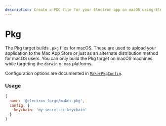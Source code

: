 ```yaml
---
description: Create a PKG file for your Electron app on macOS using Electron Forge.
---
```


# Pkg

The Pkg target builds `.pkg` files for macOS. These are used to upload your application to the Mac App Store or just as an alternate distribution method for macOS users.  You can only build the Pkg target on macOS machines while targeting the `darwin`  or `mas` platforms.

Configuration options are documented in [`MakerPkgConfig`](https://js.electronforge.io/interfaces/_electron_forge_maker_pkg.MakerPKGConfig.html).

### Usage

```javascript
{
  name: '@electron-forge/maker-pkg',
  config: {
    keychain: 'my-secret-ci-keychain'
  }
}
```

